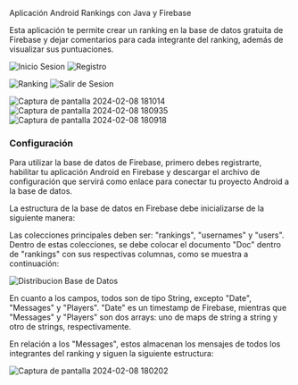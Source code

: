 Aplicación Android Rankings con Java y Firebase

Esta aplicación te permite crear un ranking en la base de datos gratuita de Firebase y dejar comentarios para cada integrante del ranking, además de visualizar sus puntuaciones.

![Inicio Sesion](https://github.com/pablovl95/Aplicaci-n-Android-Rankings-Java-Firebase/assets/73790559/f4ea5a4c-772e-4f0f-bfa5-08e46fc585b6)
![Registro](https://github.com/pablovl95/Aplicaci-n-Android-Rankings-Java-Firebase/assets/73790559/6654a826-975c-4c23-b950-1422d68cda92)

![Ranking](https://github.com/pablovl95/Aplicaci-n-Android-Rankings-Java-Firebase/assets/73790559/6c07fc40-bb0e-49e4-a480-4ff108a26bb6)
![Salir de Sesion](https://github.com/pablovl95/Aplicaci-n-Android-Rankings-Java-Firebase/assets/73790559/c6b112e7-167d-4e97-9424-ffd55f76df02)

![Captura de pantalla 2024-02-08 181014](https://github.com/pablovl95/Aplicaci-n-Android-Rankings-Java-Firebase/assets/73790559/e51d0648-411b-461f-b7fa-f62c6fb5f836)
![Captura de pantalla 2024-02-08 180935](https://github.com/pablovl95/Aplicaci-n-Android-Rankings-Java-Firebase/assets/73790559/d7d50d08-2c11-4eb9-b4e3-f22f91d2fc91)
![Captura de pantalla 2024-02-08 180918](https://github.com/pablovl95/Aplicaci-n-Android-Rankings-Java-Firebase/assets/73790559/c575b44e-9a69-4aa2-aa2a-219031b5a115)



### Configuración ###
 Para utilizar la base de datos de Firebase, primero debes registrarte, habilitar tu aplicación Android en Firebase y descargar el archivo de configuración que servirá como enlace para conectar tu proyecto Android a la base de datos.

La estructura de la base de datos en Firebase debe inicializarse de la siguiente manera:

Las colecciones principales deben ser: "rankings", "usernames" y "users". Dentro de estas colecciones, se debe colocar el documento "Doc" dentro de "rankings" con sus respectivas columnas, como se muestra a continuación:

![Distribucion Base de Datos](https://github.com/pablovl95/Aplicaci-n-Android-Rankings-Java-Firebase/assets/73790559/72819248-2039-44e4-8eeb-85607b752d3a)

En cuanto a los campos, todos son de tipo String, excepto "Date", "Messages" y "Players". "Date" es un timestamp de Firebase, mientras que "Messages" y "Players" son dos arrays: uno de maps de string a string y otro de strings, respectivamente.

En relación a los "Messages", estos almacenan los mensajes de todos los integrantes del ranking y siguen la siguiente estructura:

![Captura de pantalla 2024-02-08 180202](https://github.com/pablovl95/Aplicaci-n-Android-Rankings-Java-Firebase/assets/73790559/7d0df933-e93d-4b86-8e53-3c18458d9a69)
